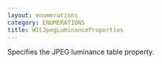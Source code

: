 ```yaml
---
layout: enumerations
category: ENUMERATIONS
title: WICJpegLuminanceProperties
---
```


Specifies the JPEG luminance table property.
